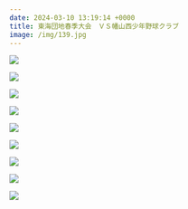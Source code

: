 ```yaml
---
date: 2024-03-10 13:19:14 +0000
title: 東海団地春季大会　ＶＳ幡山西少年野球クラブ
image: /img/139.jpg
---
```

![](/img/140.jpg)

![](/img/141.jpg)

![](/img/142.jpg)

![](/img/143.jpg)

![](/img/144.jpg)

![](/img/145.jpg)

![](/img/146.jpg)

![](/img/147.jpg)

![](/img/148.jpg)

